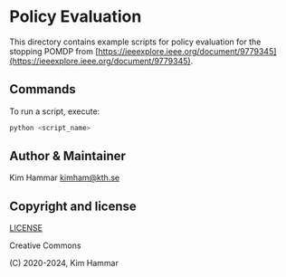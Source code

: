 # Policy Evaluation

This directory contains example scripts for policy evaluation for the stopping POMDP from [https://ieeexplore.ieee.org/document/9779345](https://ieeexplore.ieee.org/document/9779345).

## Commands

To run a script, execute:
```bash
python <script_name>
```

## Author & Maintainer

Kim Hammar <kimham@kth.se>

## Copyright and license

[LICENSE](../../../LICENSE.md)

Creative Commons

(C) 2020-2024, Kim Hammar